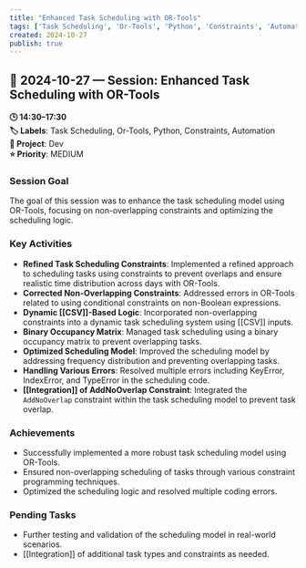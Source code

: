 ```yaml
---
title: "Enhanced Task Scheduling with OR-Tools"
tags: ['Task Scheduling', 'Or-Tools', 'Python', 'Constraints', 'Automation']
created: 2024-10-27
publish: true
---
```


## 📅 2024-10-27 — Session: Enhanced Task Scheduling with OR-Tools

**🕒 14:30–17:30**  
**🏷️ Labels**: Task Scheduling, Or-Tools, Python, Constraints, Automation  
**📂 Project**: Dev  
**⭐ Priority**: MEDIUM  


### Session Goal
The goal of this session was to enhance the task scheduling model using OR-Tools, focusing on non-overlapping constraints and optimizing the scheduling logic.

### Key Activities
- **Refined Task Scheduling Constraints**: Implemented a refined approach to scheduling tasks using constraints to prevent overlaps and ensure realistic time distribution across days with OR-Tools.
- **Corrected Non-Overlapping Constraints**: Addressed errors in OR-Tools related to using conditional constraints on non-Boolean expressions.
- **Dynamic [[CSV]]-Based Logic**: Incorporated non-overlapping constraints into a dynamic task scheduling system using [[CSV]] inputs.
- **Binary Occupancy Matrix**: Managed task scheduling using a binary occupancy matrix to prevent overlapping tasks.
- **Optimized Scheduling Model**: Improved the scheduling model by addressing frequency distribution and preventing overlapping tasks.
- **Handling Various Errors**: Resolved multiple errors including KeyError, IndexError, and TypeError in the scheduling code.
- **[[Integration]] of AddNoOverlap Constraint**: Integrated the `AddNoOverlap` constraint within the task scheduling model to prevent task overlap.

### Achievements
- Successfully implemented a more robust task scheduling model using OR-Tools.
- Ensured non-overlapping scheduling of tasks through various constraint programming techniques.
- Optimized the scheduling logic and resolved multiple coding errors.

### Pending Tasks
- Further testing and validation of the scheduling model in real-world scenarios.
- [[Integration]] of additional task types and constraints as needed.
